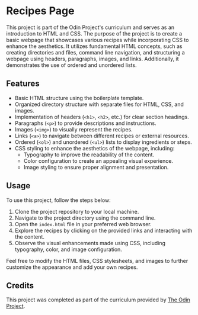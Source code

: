 # Recipes Page

This project is part of the Odin Project's curriculum and serves as an introduction to HTML and CSS. The purpose of the project is to create a basic webpage that showcases various recipes while incorporating CSS to enhance the aesthetics. It utilizes fundamental HTML concepts, such as creating directories and files, command line navigation, and structuring a webpage using headers, paragraphs, images, and links. Additionally, it demonstrates the use of ordered and unordered lists.

## Features

- Basic HTML structure using the boilerplate template.
- Organized directory structure with separate files for HTML, CSS, and images.
- Implementation of headers (`<h1>`, `<h2>`, etc.) for clear section headings.
- Paragraphs (`<p>`) to provide descriptions and instructions.
- Images (`<img>`) to visually represent the recipes.
- Links (`<a>`) to navigate between different recipes or external resources.
- Ordered (`<ol>`) and unordered (`<ul>`) lists to display ingredients or steps.
- CSS styling to enhance the aesthetics of the webpage, including:
  - Typography to improve the readability of the content.
  - Color configuration to create an appealing visual experience.
  - Image styling to ensure proper alignment and presentation.

## Usage

To use this project, follow the steps below:

1. Clone the project repository to your local machine.
2. Navigate to the project directory using the command line.
3. Open the `index.html` file in your preferred web browser.
4. Explore the recipes by clicking on the provided links and interacting with the content.
5. Observe the visual enhancements made using CSS, including typography, color, and image configuration.

Feel free to modify the HTML files, CSS stylesheets, and images to further customize the appearance and add your own recipes.

## Credits

This project was completed as part of the curriculum provided by [The Odin Project](https://www.theodinproject.com/).

